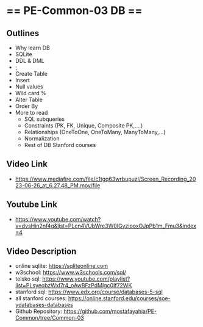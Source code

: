 # == PE-Common-03 DB ==
## Outlines
- Why learn DB
- SQLite 
- DDL & DML
- ;
- Create Table
- Insert
- Null values
- Wild card %
- Alter Table
- Order By
- More to read
  - SQL subqueries
  - Constraints (PK, FK, Unique, Composite PK,....)
  - Relationships (OneToOne, OneToMany, ManyToMany,...)
  - Normalization
  - Rest of DB Stanford courses

## Video Link
- https://www.mediafire.com/file/c1tgq63wrbupuzl/Screen_Recording_2023-06-26_at_6.27.48_PM.mov/file

## Youtube Link
- https://www.youtube.com/watch?v=dvsHin2nf4g&list=PLcn4VUbWre3W0IGyziooxOJpPb1m_Fmu3&index=4

## Video Description
- online sqlite: https://sqliteonline.com
- w3school: https://www.w3schools.com/sql/
- telsko sql: https://www.youtube.com/playlist?list=PLsyeobzWxl7r4_oAwBFzPdMlgc0If72WK
- stanford sql: https://www.edx.org/course/databases-5-sql
- all stanford courses: https://online.stanford.edu/courses/soe-ydatabases-databases
- Github Repository: https://github.com/mostafayahia/PE-Common/tree/Common-03
